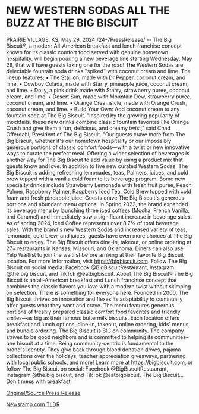 # NEW WESTERN SODAS ALL THE BUZZ AT THE BIG BISCUIT

PRAIRIE VILLAGE, KS, May 29, 2024 /24-7PressRelease/ -- The Big Biscuit®, a modern All-American breakfast and lunch franchise concept known for its classic comfort food served with genuine hometown hospitality, will begin pouring a new beverage line starting Wednesday, May 29, that will have guests taking one for the road!  The Western Sodas are delectable fountain soda drinks "spiked" with coconut cream and lime. The lineup features; • The Stallion, made with Dr Pepper, coconut cream, and lime. • Cowboy Colada, made with Starry, pineapple juice, coconut cream, and lime. • Dolly, a pink drink made with Starry, strawberry puree, coconut cream, and lime. • Desert Sun, made with Mountain Dew, strawberry puree, coconut cream, and lime. • Orange Creamsicle, made with Orange Crush, coconut cream, and lime. • Build Your Own: Add coconut cream to any fountain soda at The Big Biscuit.  "Inspired by the growing popularity of mocktails, these new drinks combine classic fountain favorites like Orange Crush and give them a fun, delicious, and creamy twist," said Chad Offerdahl, President of The Big Biscuit. "Our guests crave more from The Big Biscuit, whether it's our hometown hospitality or our impossibly generous portions of classic comfort foods—with a twist or new innovative ways to curate the perfect meal. Offering a wider selection of beverages is another way for The Big Biscuit to add value by using a product mix that guests know and love.  In addition to five new curated Western Sodas, The Big Biscuit is adding refreshing lemonades, teas, Palmers, juices, and cold brew topped with a vanilla cold foam to its beverage program. Some new specialty drinks include Strawberry Lemonade with fresh fruit puree, Peach Palmer, Raspberry Palmer, Raspberry Iced Tea, Cold Brew topped with cold foam and fresh pineapple juice.  Guests crave The Big Biscuit's generous portions and abundant menu options. In Spring 2023, the brand expanded its beverage menu by launching three iced coffees (Mocha, French Vanilla, and Caramel) and immediately saw a significant increase in beverage sales. As of spring 2024, Iced Coffee represents over 8.7% of total beverage sales. With the brand's new Western Sodas and increased variety of teas, lemonade, cold brew, and juices, guests have even more choices at The Big Biscuit to enjoy.  The Big Biscuit offers dine-in, takeout, or online ordering at 27+ restaurants in Kansas, Missouri, and Oklahoma. Diners can also use Yelp Waitlist to join the waitlist before arriving at their favorite Big Biscuit location.  For more information, visit https://bigbiscuit.com. Follow The Big Biscuit on social media: Facebook @BigBiscuitRestaurant, Instagram @the.big.biscuit, and TikTok @eatbigbiscuit.  About The Big Biscuit®  The Big Biscuit is an all-American breakfast and Lunch franchise concept that combines the classic flavors you love with a modern twist without skimping on selection. There is something for everyone here. Founded in 2000, The Big Biscuit thrives on innovation and flexes its adaptability to continually offer guests what they want and crave.  The menu features generous portions of freshly prepared classic comfort food favorites and friendly smiles—as big as their famous buttermilk biscuits. Each location offers breakfast and lunch options, dine-in, takeout, online ordering, kids' menus, and bundle ordering.  The Big Biscuit is BIG on community. The company strives to be good neighbors and is committed to helping its communities–one biscuit at a time. Being community-centric is fundamental to the brand's identity. They give back through blood donation drives, pajama collections over the holidays, teacher appreciation giveaways, partnering with local public schools, and more!  Learn more at https://bigbiscuit.com, or follow The Big Biscuit on social: Facebook @BigBiscuitRestaurant, Instagram @the.big.biscuit, and TikTok @eatbigbiscuit.  The Big Biscuit… Don't mess with breakfast! 

[Original/Source Press Release](https://www.24-7pressrelease.com/press-release/511244/new-western-sodas-all-the-buzz-at-the-big-biscuit) 

[Newsramp.com TLDR](https://newsramp.com/None) 